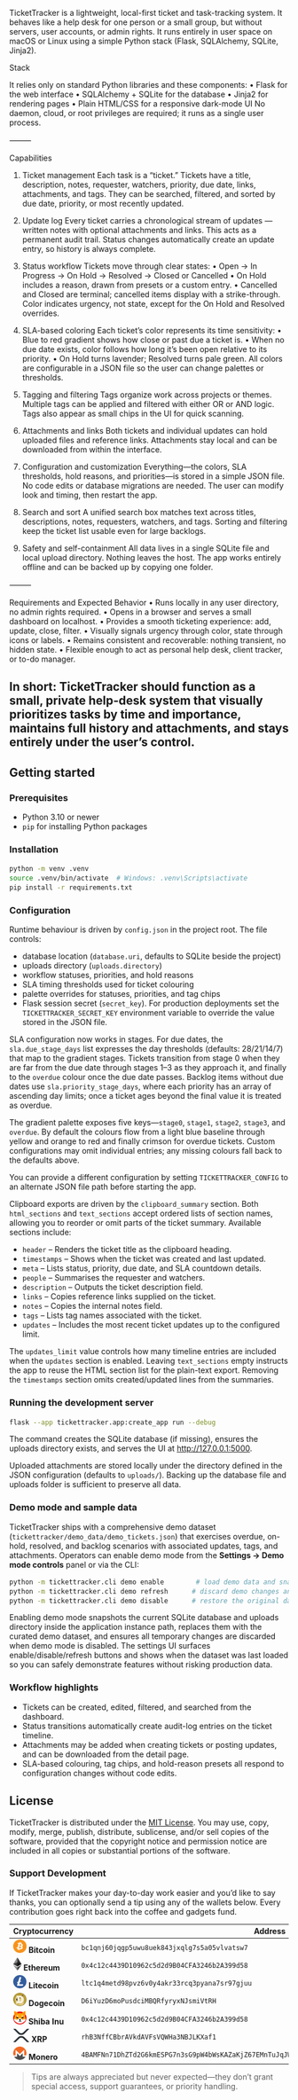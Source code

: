 TicketTracker is a lightweight, local-first ticket and task-tracking system. It behaves like a help desk for one person or a small group, but without servers, user accounts, or admin rights. It runs entirely in user space on macOS or Linux using a simple Python stack (Flask, SQLAlchemy, SQLite, Jinja2).

Stack

It relies only on standard Python libraries and these components:
	•	Flask for the web interface
	•	SQLAlchemy + SQLite for the database
	•	Jinja2 for rendering pages
	•	Plain HTML/CSS for a responsive dark-mode UI
No daemon, cloud, or root privileges are required; it runs as a single user process.

⸻

Capabilities

1. Ticket management
Each task is a “ticket.” Tickets have a title, description, notes, requester, watchers, priority, due date, links, attachments, and tags. They can be searched, filtered, and sorted by due date, priority, or most recently updated.

2. Update log
Every ticket carries a chronological stream of updates — written notes with optional attachments and links. This acts as a permanent audit trail. Status changes automatically create an update entry, so history is always complete.

3. Status workflow
Tickets move through clear states:
	•	Open → In Progress → On Hold → Resolved → Closed or Cancelled
	•	On Hold includes a reason, drawn from presets or a custom entry.
	•	Cancelled and Closed are terminal; cancelled items display with a strike-through.
Color indicates urgency, not state, except for the On Hold and Resolved overrides.

4. SLA-based coloring
Each ticket’s color represents its time sensitivity:
	•	Blue to red gradient shows how close or past due a ticket is.
	•	When no due date exists, color follows how long it’s been open relative to its priority.
	•	On Hold turns lavender; Resolved turns pale green.
All colors are configurable in a JSON file so the user can change palettes or thresholds.

5. Tagging and filtering
Tags organize work across projects or themes. Multiple tags can be applied and filtered with either OR or AND logic. Tags also appear as small chips in the UI for quick scanning.

6. Attachments and links
Both tickets and individual updates can hold uploaded files and reference links. Attachments stay local and can be downloaded from within the interface.

7. Configuration and customization
Everything—the colors, SLA thresholds, hold reasons, and priorities—is stored in a simple JSON file. No code edits or database migrations are needed. The user can modify look and timing, then restart the app.

8. Search and sort
A unified search box matches text across titles, descriptions, notes, requesters, watchers, and tags. Sorting and filtering keep the ticket list usable even for large backlogs.

9. Safety and self-containment
All data lives in a single SQLite file and local upload directory. Nothing leaves the host. The app works entirely offline and can be backed up by copying one folder.

⸻

Requirements and Expected Behavior
	•	Runs locally in any user directory, no admin rights required.
	•	Opens in a browser and serves a small dashboard on localhost.
	•	Provides a smooth ticketing experience: add, update, close, filter.
	•	Visually signals urgency through color, state through icons or labels.
	•	Remains consistent and recoverable: nothing transient, no hidden state.
	•	Flexible enough to act as personal help desk, client tracker, or to-do manager.

In short: TicketTracker should function as a small, private help-desk system that visually prioritizes tasks by time and importance, maintains full history and attachments, and stays entirely under the user’s control.
---

## Getting started

### Prerequisites
- Python 3.10 or newer
- `pip` for installing Python packages

### Installation
```bash
python -m venv .venv
source .venv/bin/activate  # Windows: .venv\Scripts\activate
pip install -r requirements.txt
```

### Configuration
Runtime behaviour is driven by `config.json` in the project root. The file controls:
- database location (`database.uri`, defaults to SQLite beside the project)
- uploads directory (`uploads.directory`)
- workflow statuses, priorities, and hold reasons
- SLA timing thresholds used for ticket colouring
- palette overrides for statuses, priorities, and tag chips
- Flask session secret (`secret_key`). For production deployments set the `TICKETTRACKER_SECRET_KEY` environment variable to override the value stored in the JSON file.

SLA configuration now works in stages. For due dates, the `sla.due_stage_days` list expresses the day thresholds (defaults: 28/21/14/7) that map to the gradient stages. Tickets transition from stage 0 when they are far from the due date through stages 1–3 as they approach it, and finally to the `overdue` colour once the due date passes. Backlog items without due dates use `sla.priority_stage_days`, where each priority has an array of ascending day limits; once a ticket ages beyond the final value it is treated as overdue.

The gradient palette exposes five keys—`stage0`, `stage1`, `stage2`, `stage3`, and `overdue`. By default the colours flow from a light blue baseline through yellow and orange to red and finally crimson for overdue tickets. Custom configurations may omit individual entries; any missing colours fall back to the defaults above.

You can provide a different configuration by setting `TICKETTRACKER_CONFIG` to an alternate JSON file path before starting the app.

Clipboard exports are driven by the `clipboard_summary` section. Both `html_sections` and `text_sections` accept ordered lists of section names, allowing you to reorder or omit parts of the ticket summary. Available sections include:

- `header` – Renders the ticket title as the clipboard heading.
- `timestamps` – Shows when the ticket was created and last updated.
- `meta` – Lists status, priority, due date, and SLA countdown details.
- `people` – Summarises the requester and watchers.
- `description` – Outputs the ticket description field.
- `links` – Copies reference links supplied on the ticket.
- `notes` – Copies the internal notes field.
- `tags` – Lists tag names associated with the ticket.
- `updates` – Includes the most recent ticket updates up to the configured limit.

The `updates_limit` value controls how many timeline entries are included when the `updates` section is enabled. Leaving `text_sections` empty instructs the app to reuse the HTML section list for the plain-text export. Removing the `timestamps` section omits created/updated lines from the summaries.

### Running the development server
```bash
flask --app tickettracker.app:create_app run --debug
```

The command creates the SQLite database (if missing), ensures the uploads directory exists, and serves the UI at <http://127.0.0.1:5000>.

Uploaded attachments are stored locally under the directory defined in the JSON configuration (defaults to `uploads/`). Backing up the database file and uploads folder is sufficient to preserve all data.

### Demo mode and sample data

TicketTracker ships with a comprehensive demo dataset (`tickettracker/demo_data/demo_tickets.json`) that exercises overdue, on-hold, resolved, and backlog scenarios with associated updates, tags, and attachments. Operators can enable demo mode from the **Settings → Demo mode controls** panel or via the CLI:

```bash
python -m tickettracker.cli demo enable        # load demo data and snapshot live state
python -m tickettracker.cli demo refresh      # discard demo changes and reload the dataset
python -m tickettracker.cli demo disable      # restore the original database and uploads
```

Enabling demo mode snapshots the current SQLite database and uploads directory inside the application instance path, replaces them with the curated demo dataset, and ensures all temporary changes are discarded when demo mode is disabled. The settings UI surfaces enable/disable/refresh buttons and shows when the dataset was last loaded so you can safely demonstrate features without risking production data.

### Workflow highlights
- Tickets can be created, edited, filtered, and searched from the dashboard.
- Status transitions automatically create audit-log entries on the ticket timeline.
- Attachments may be added when creating tickets or posting updates, and can be downloaded from the detail page.
- SLA-based colouring, tag chips, and hold-reason presets all respond to configuration changes without code edits.

## License

TicketTracker is distributed under the [MIT License](LICENSE). You may use, copy, modify, merge, publish, distribute, sublicense, and/or sell copies of the software, provided that the copyright notice and permission notice are included in all copies or substantial portions of the software.

### Support Development

If TicketTracker makes your day-to-day work easier and you’d like to say thanks, you can optionally send a tip using any of the wallets below. Every contribution goes right back into the coffee and gadgets fund.

| Cryptocurrency | Address |
| --- | --- |
| <img src="static/img/Bitcoin.svg" alt="Bitcoin logo" height="24"> **Bitcoin** | `bc1qnj60jqgp5uwu8uek843jxqlg7s5a05vlvatsw7` |
| <img src="static/img/Ethereum.svg" alt="Ethereum logo" height="24"> **Ethereum** | `0x4c12c4439D10962c5d2d9B04CFA3246b2A399d58` |
| <img src="static/img/Litecoin.svg" alt="Litecoin logo" height="24"> **Litecoin** | `ltc1q4metd98pvz6v0y4akr33rcq3pyana7sr97gjuu` |
| <img src="static/img/Dogecoin.svg" alt="Dogecoin logo" height="24"> **Dogecoin** | `D6iYuzD6moPusdciMBQRfyryxNJsmiVtRH` |
| <img src="static/img/Shiba-Inu.svg" alt="Shiba Inu logo" height="24"> **Shiba Inu** | `0x4c12c4439D10962c5d2d9B04CFA3246b2A399d58` |
| <img src="static/img/xrp.svg" alt="XRP logo" height="24"> **XRP** | `rhB3NffCBbrAVkdAVFsVQWHa3NBJLKXaf1` |
| <img src="static/img/Monero.svg" alt="Monero logo" height="24"> **Monero** | `4BAMFNn71DhZTd2G6kmESPG7n3sG9pW4bWsKAZaKjZ67EMnTuJqJW1DH1cr1scZxP57BQshpEr2fz5KKSP4K3ScvRkH7N8S` |

> Tips are always appreciated but never expected—they don’t grant special access, support guarantees, or priority handling.
